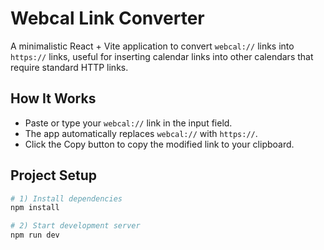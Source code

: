 # Webcal Link Converter

A minimalistic React + Vite application to convert `webcal://` links into `https://` links, useful for inserting calendar links into other calendars that require standard HTTP links.

## How It Works
- Paste or type your `webcal://` link in the input field.
- The app automatically replaces `webcal://` with `https://`.
- Click the Copy button to copy the modified link to your clipboard.

## Project Setup
```bash
# 1) Install dependencies
npm install

# 2) Start development server
npm run dev
